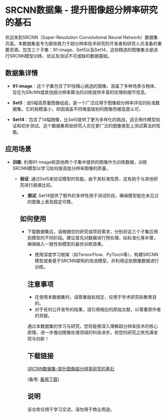# SRCNN数据集 - 提升图像超分辨率研究的基石

欢迎来到SRCNN（Super-Resolution Convolutional Neural Network）数据集页面。本数据集是专为那些致力于超分辨率技术研究的开发者和研究人员准备的重要资源。包含三个子集：91-image、Set5以及Set14，这些精选的图像集合是进行SRCNN模型训练、验证及测试不可或缺的数据基础。

## 数据集详情

- **91-image**：这个子集包含了91张精心挑选的图像，涵盖了多种场景与物体，旨在为SRcNN或其他超分辨率算法的训练提供丰富的纹理和细节信息。

- **Set5**：由5幅高质量图像组成，是一个广泛应用于图像超分辨率评估的标准数据集。它的规模虽小，却因涵盖不同难度级别的图像而被高度认可。

- **Set14**：包含了14幅图像，比Set5提供了更为多样化的挑战，适合用作模型验证和初步测试。这个数据集帮助研究人员在更广泛的图像类型上测试算法的性能。

## 应用场景

- **训练**: 利用91-image和其他两个子集中提供的图像作为训练数据，训练SRCNN模型以学习如何提高低分辨率图像的质量。

  - **验证**: 通过Set5来验证模型的性能，由于其标准性质，这有助于与其他研究进行直接比较。

    - **测试**: Set14提供了额外的多样性用于测试阶段，确保模型能在未见过的图像上表现稳定可靠。

    ## 如何使用

    - 下载数据集后，请根据您的研究或项目需求，分别将这三个子集应用到模型的不同阶段。建议首先对数据进行预处理，如标准化等步骤，确保输入一致性和模型的最优训练效果。

      - 使用深度学习框架（如TensorFlow、PyTorch等），构建SRCNN模型或者基于SRCNN架构的改进模型，并利用这些图像数据进行训练。

      ## 注意事项

      - 在使用本数据集时，请尊重版权规定，仅用于学术研究和教育目的。
      - 对于任何公开发布的结果，请引用相应的原始文献，以尊重原作者的贡献。

      通过本数据集的学习与研究，您将能够深入理解超分辨率技术的核心原理，进一步推动图像处理领域的科技进步。祝您的研究之旅充满发现与创新！

      ## 下载链接
      [SRCNN数据集-提升图像超分辨率研究的基石](https://pan.quark.cn/s/1b4cd857dacf) 

      (备用: [备用下载](https://pan.baidu.com/s/1VcA60RwLgMaRXo4mQXi3OA?pwd=1234))

      ## 说明

      该仓库仅用于学习交流，请勿用于商业用途。
